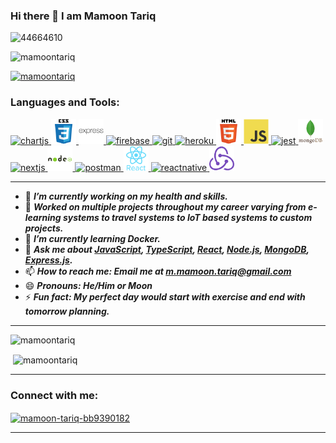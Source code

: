 ### Hi there 👋 I am Mamoon Tariq

![44664610](https://user-images.githubusercontent.com/44664610/112405975-8f49d980-8cd0-11eb-85c1-9f828bf65b46.jpg)

<p align="left"> <img src="https://komarev.com/ghpvc/?username=mamoontariq&label=Profile%20views&color=0e75b6&style=flat" alt="mamoontariq" /> </p>

<p align="left"> <a href="https://github.com/ryo-ma/github-profile-trophy"><img src="https://github-profile-trophy.vercel.app/?username=mamoontariq" alt="mamoontariq" /></a> </p>

<h3 align="left">Languages and Tools:</h3>
<p align="left"> <a href="https://www.chartjs.org" target="_blank"> <img src="https://www.chartjs.org/media/logo-title.svg" alt="chartjs" width="40" height="40"/> </a> <a href="https://www.w3schools.com/css/" target="_blank"> <img src="https://raw.githubusercontent.com/devicons/devicon/master/icons/css3/css3-original-wordmark.svg" alt="css3" width="40" height="40"/> </a> <a href="https://expressjs.com" target="_blank"> <img src="https://raw.githubusercontent.com/devicons/devicon/master/icons/express/express-original-wordmark.svg" alt="express" width="40" height="40"/> </a> <a href="https://firebase.google.com/" target="_blank"> <img src="https://www.vectorlogo.zone/logos/firebase/firebase-icon.svg" alt="firebase" width="40" height="40"/> </a> <a href="https://git-scm.com/" target="_blank"> <img src="https://www.vectorlogo.zone/logos/git-scm/git-scm-icon.svg" alt="git" width="40" height="40"/> </a> <a href="https://heroku.com" target="_blank"> <img src="https://www.vectorlogo.zone/logos/heroku/heroku-icon.svg" alt="heroku" width="40" height="40"/> </a> <a href="https://www.w3.org/html/" target="_blank"> <img src="https://raw.githubusercontent.com/devicons/devicon/master/icons/html5/html5-original-wordmark.svg" alt="html5" width="40" height="40"/> </a> <a href="https://developer.mozilla.org/en-US/docs/Web/JavaScript" target="_blank"> <img src="https://raw.githubusercontent.com/devicons/devicon/master/icons/javascript/javascript-original.svg" alt="javascript" width="40" height="40"/> </a> <a href="https://jestjs.io" target="_blank"> <img src="https://www.vectorlogo.zone/logos/jestjsio/jestjsio-icon.svg" alt="jest" width="40" height="40"/> </a> <a href="https://www.mongodb.com/" target="_blank"> <img src="https://raw.githubusercontent.com/devicons/devicon/master/icons/mongodb/mongodb-original-wordmark.svg" alt="mongodb" width="40" height="40"/> </a> <a href="https://nextjs.org/" target="_blank"> <img src="https://cdn.worldvectorlogo.com/logos/nextjs-3.svg" alt="nextjs" width="40" height="40"/> </a> <a href="https://nodejs.org" target="_blank"> <img src="https://raw.githubusercontent.com/devicons/devicon/master/icons/nodejs/nodejs-original-wordmark.svg" alt="nodejs" width="40" height="40"/> </a> <a href="https://postman.com" target="_blank"> <img src="https://www.vectorlogo.zone/logos/getpostman/getpostman-icon.svg" alt="postman" width="40" height="40"/> </a> <a href="https://reactjs.org/" target="_blank"> <img src="https://raw.githubusercontent.com/devicons/devicon/master/icons/react/react-original-wordmark.svg" alt="react" width="40" height="40"/> </a> <a href="https://reactnative.dev/" target="_blank"> <img src="https://reactnative.dev/img/header_logo.svg" alt="reactnative" width="40" height="40"/> </a> <a href="https://redux.js.org" target="_blank"> <img src="https://raw.githubusercontent.com/devicons/devicon/master/icons/redux/redux-original.svg" alt="redux" width="40" height="40"/> </a> </p>

<hr></hr>
<ul>
<li> 🔭 <i><b>I’m currently working on my health and skills.</b></i></li>
<li> 📱 <i><b>Worked on multiple projects throughout my career varying from e-learning systems to travel systems to IoT based systems to custom projects.</b></i></li>
<li> 🌱 <i><b>I’m currently learning Docker.</b></i></li>
<li> 💬 <i><b>Ask me about <a href="mailto:m.mamoon.tariq@gmail.com">JavaScript</a>, <a href="mailto:m.mamoon.tariq@gmail.com">TypeScript</a>, <a href="mailto:m.mamoon.tariq@gmail.com">React</a>, <a href="mailto:m.mamoon.tariq@gmail.com">Node.js</a>, <a href="mailto:m.mamoon.tariq@gmail.com">MongoDB</a>, <a href="mailto:m.mamoon.tariq@gmail.com">Express.js</a>.</b></i></li>
<li> 📫 <i><b>How to reach me: Email me at <a href="mailto:m.mamoon.tariq@gmail.com">m.mamoon.tariq@gmail.com</a></b></i></li>
<li> 😄 <i><b>Pronouns: He/Him or Moon</b></i></li>
<li> ⚡ <i><b>Fun fact: My perfect day would start with exercise and end with tomorrow planning.</b></i></li>
</ul>
<hr></hr>

<p><img align="left" src="https://github-readme-stats.vercel.app/api/top-langs?username=mamoontariq&show_icons=true&locale=en&layout=compact" alt="mamoontariq" /></p>
<br></b>
<p>&nbsp;<img align="center" src="https://github-readme-stats.vercel.app/api?username=mamoontariq&show_icons=true&locale=en" alt="mamoontariq" /></p>

<hr></hr>
<h3 align="left">Connect with me:</h3>
<p align="left">
<a href="https://linkedin.com/in/mamoon-tariq-bb9390182" target="blank"><img align="center" src="https://raw.githubusercontent.com/rahuldkjain/github-profile-readme-generator/master/src/images/icons/Social/linked-in-alt.svg" alt="mamoon-tariq-bb9390182" height="30" width="40" /></a>
</p>
<hr></hr>
